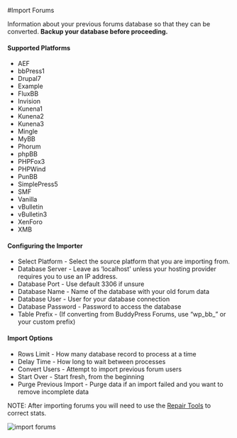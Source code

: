 #Import Forums

Information about your previous forums database so that they can be converted. **Backup your database before proceeding.**

#### Supported Platforms

*   AEF
*   bbPress1
*   Drupal7
*   Example
*   FluxBB
*   Invision
*   Kunena1
*   Kunena2
*   Kunena3
*   Mingle
*   MyBB
*   Phorum
*   phpBB
*   PHPFox3
*   PHPWind
*   PunBB
*   SimplePress5
*   SMF
*   Vanilla
*   vBulletin
*   vBulletin3
*   XenForo
*   XMB

#### Configuring the Importer

*   Select Platform - Select the source platform that you are importing from.
*   Database Server - Leave as ‘localhost' unless your hosting provider requires you to use an IP address.
*   Database Port - Use default 3306 if unsure
*   Database Name - Name of the database with your old forum data
*   Database User - User for your database connection
*   Database Password - Password to access the database
*   Table Prefix - (If converting from BuddyPress Forums, use “wp\_bb\_” or your custom prefix)

#### Import Options

*   Rows Limit - How many database record to process at a time
*   Delay Time - How long to wait between processes
*   Convert Users - Attempt to import previous forum users
*   Start Over - Start fresh, from the beginning
*   Purge Previous Import - Purge data if an import failed and you want to remove incomplete data

NOTE: After importing forums you will need to use the [Repair Tools](#repair-forums) to correct stats.

![import forums](https://www.dropbox.com/s/vlw897fb048flhp/importforums.jpg?raw=1)